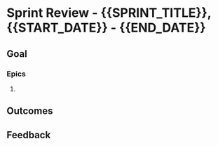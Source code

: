 # Sprint Review - {{SPRINT_TITLE}}, {{START_DATE}} - {{END_DATE}}

## Goal

### Epics
1.

## Outcomes

## Feedback
